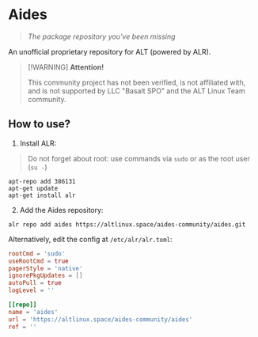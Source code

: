 # Aides

> _The package repository you've been missing_

An unofficial proprietary repository for ALT (powered by ALR).

> [!WARNING] **Attention!**
>
> This community project has not been verified, is not affiliated with, and is not supported by LLC "Basalt SPO" and the ALT Linux Team community.

## How to use?

1. Install ALR:

> Do not forget about root: use commands via `sudo` or as the root user (`su -`)

```shell
apt-repo add 386131
apt-get update
apt-get install alr
```

2. Add the Aides repository:

```shell
alr repo add aides https://altlinux.space/aides-community/aides.git
```

Alternatively, edit the config at `/etc/alr/alr.toml`:

```toml
rootCmd = 'sudo'
useRootCmd = true
pagerStyle = 'native'
ignorePkgUpdates = []
autoPull = true
logLevel = ''

[[repo]]
name = 'aides'
url = 'https://altlinux.space/aides-community/aides'
ref = ''
```
